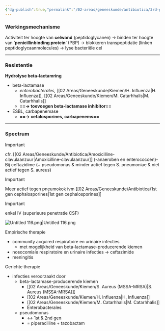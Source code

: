 ```yaml
---
{"dg-publish":true,"permalink":"/02-areas/geneeskunde/antibiotica/3rd-gen-cefalosporines/","noteIcon":"","created":"2024-11-24T10:57:23.272+01:00","updated":"2024-12-29T13:58:43.239+01:00"}
---
```


### Werkingsmechanisme

Activiteit ter hoogte van **celwand** (peptidoglycanen) → binden ter hoogte van ‘**penicillinbinding protein**’ (PBP) → blokkeren transpeptidatie (linken peptidoglycaanmolecules) → lyse bacteriële cel

  

---

  

### Resistentie

**Hydrolyse beta-lactamring**

- beta-lactamase
    - _enterobacterales,_ [[02 Areas/Geneeskunde/Kiemen/H. Influenza\|H. Influenza]]_,_ [[02 Areas/Geneeskunde/Kiemen/M. Catarhhalis\|M. Catarhhalis]]
    - **==→ toevoegen beta-lactamase inhibitor==**
- ESBL, carbapenemase
    - **==→ cefalosporines, carbapenems==**

  

  

---

  

### Spectrum

> [!important]  
> cfr. [[02 Areas/Geneeskunde/Antibiotica/Amoxicilline-clavulaanzuur\|Amoxicilline-clavulaanzuur]] (-anaeroben en enterococcen)- Bij ceftazidime (+ pseudomonas & minder actief tegen S. pneumoniae & niet actief tegen S. aureus)  
  
> [!important]  
> Meer actief tegen pneumokok ivm [[02 Areas/Geneeskunde/Antibiotica/1st gen cephalosporines\|1st gen cephalosporines]]  
  
> [!important]  
> enkel IV (superieure penetratie CSF)  

![Untitled 116.png|Untitled 116.png](/img/user/05%20Toolkit/Files/Untitled%20116.png)

Empirische therapie

- community acquired respiratoire en urinaire infecties
    - met mogelijkheid van beta-lactamase-producerende kiemen
- nosocomiale respiratoire en urinaire infecties → ceftazimide
- meningitis

Gerichte therapie

- infecties veroorzaakt door
    - beta-lactamase-producerende kiemen
        - [[02 Areas/Geneeskunde/Kiemen/S. Aureus (MSSA-MRSA)\|S. Aureus (MSSA-MRSA)]]
        - [[02 Areas/Geneeskunde/Kiemen/H. Influenza\|H. Influenza]]
        - [[02 Areas/Geneeskunde/Kiemen/M. Catarhhalis\|M. Catarhhalis]]
        - Enterobacterales
    - pseudomonas
        - ↔ 1st & 2nd gen
        - = piperacilline + tazobactam